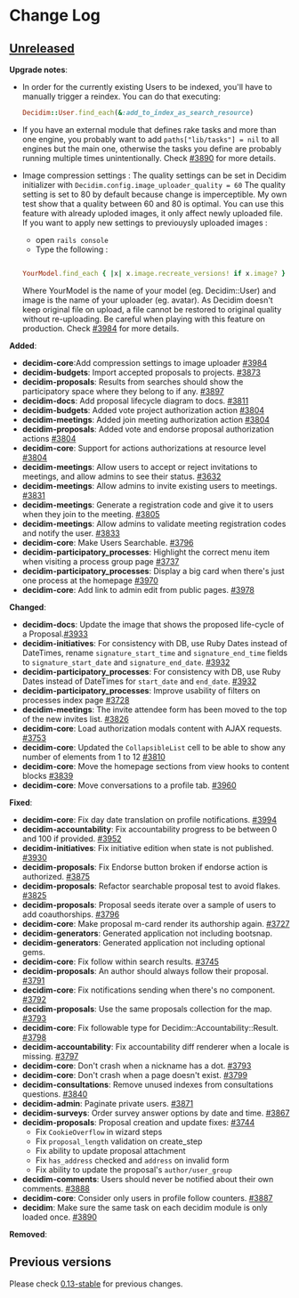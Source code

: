 # Change Log

## [Unreleased](https://github.com/decidim/decidim/tree/HEAD)

**Upgrade notes**:

- In order for the currently existing Users to be indexed, you'll have to manually trigger a reindex. You can do that executing:

  ```ruby
  Decidim::User.find_each(&:add_to_index_as_search_resource)
  ```

- If you have an external module that defines rake tasks and more than one
  engine, you probably want to add `paths["lib/tasks"] = nil` to all engines but
  the main one, otherwise the tasks you define are probably running multiple
  times unintentionally. Check
  [\#3890](https://github.com/decidim/decidim/pull/3890) for more details.

- Image compression settings :
  The quality settings can be set in Decidim initializer with
  `Decidim.config.image_uploader_quality = 60`
  The quality setting is set to 80 by default because change is imperceptible.
  My own test show that a quality between 60 and 80 is optimal.
  You can use this feature with already uploded images,
  it only affect newly uploaded file.
  If you want to apply new settings to previouysly uploaded images :
  - open `rails console`
  - Type the following :

  ```ruby

  YourModel.find_each { |x| x.image.recreate_versions! if x.image? }

  ```

  Where YourModel is the name of your model (eg. Decidim::User) and
  image is the name of your uploader (eg. avatar).
  As Decidim doesn't keep original file on upload, a file cannot be
  restored to original quality without re-uploading.
  Be careful when playing with this feature on production.
  Check [\#3984](https://github.com/decidim/decidim/pull/3984) for more details.

**Added**:

- **decidim-core**:Add compression settings to image uploader [\#3984](https://github.com/decidim/decidim/pull/3984)
- **decidim-budgets**: Import accepted proposals to projects. [\#3873](https://github.com/decidim/decidim/pull/3873)
- **decidim-proposals**: Results from searches should show the participatory space where they belong to if any. [\#3897](https://github.com/decidim/decidim/pull/3897)
- **decidim-docs**: Add proposal lifecycle diagram to docs. [\#3811](https://github.com/decidim/decidim/pull/3811)
- **decidim-budgets**: Added vote project authorization action [\#3804](https://github.com/decidim/decidim/pull/3804)
- **decidim-meetings**: Added join meeting authorization action [\#3804](https://github.com/decidim/decidim/pull/3804)
- **decidim-proposals**: Added vote and endorse proposal authorization actions [\#3804](https://github.com/decidim/decidim/pull/3804)
- **decidim-core**: Support for actions authorizations at resource level [\#3804](https://github.com/decidim/decidim/pull/3804)
- **decidim-meetings**: Allow users to accept or reject invitations to meetings, and allow admins to see their status. [\#3632](https://github.com/decidim/decidim/pull/3632)
- **decidim-meetings**: Allow admins to invite existing users to meetings. [\#3831](https://github.com/decidim/decidim/pull/3831)
- **decidim-meetings**: Generate a registration code and give it to users when they join to the meeting. [\#3805](https://github.com/decidim/decidim/pull/3805)
- **decidim-meetings**: Allow admins to validate meeting registration codes and notify the user. [\#3833](https://github.com/decidim/decidim/pull/3833)
- **decidim-core**: Make Users Searchable. [\#3796](https://github.com/decidim/decidim/pull/3796)
- **decidim-participatory_processes**: Highlight the correct menu item when visiting a process group page [\#3737](https://github.com/decidim/decidim/pull/3737)
- **decidim-participatory_processes**: Display a big card when there's just one process at the homepage [\#3970](https://github.com/decidim/decidim/pull/3970)
- **decidim-core**: Add link to admin edit from public pages. [\#3978](https://github.com/decidim/decidim/pull/3978)

**Changed**:

- **decidim-docs**: Update the image that shows the proposed life-cycle of a Proposal.[\#3933](https://github.com/decidim/decidim/pull/3933)
- **decidim-initiatives**: For consistency with DB, use Ruby Dates instead of DateTimes, rename `signature_start_time` and `signature_end_time` fields to `signature_start_date` and `signature_end_date`. [\#3932](https://github.com/decidim/decidim/pull/3932)
- **decidim-participatory_processes**: For consistency with DB, use Ruby Dates instead of DateTimes for `start_date` and `end_date`. [\#3932](https://github.com/decidim/decidim/pull/3932)
- **decidim-participatory_processes**: Improve usability of filters on processes index page [\#3728](https://github.com/decidim/decidim/pull/3728)
- **decidim-meetings**: The invite attendee form has been moved to the top of the new invites list. [\#3826](https://github.com/decidim/decidim/pull/3826)
- **decidim-core**: Load authorization modals content with AJAX requests. [\#3753](https://github.com/decidim/decidim/pull/3753)
- **decidim-core**: Updated the `CollapsibleList` cell to be able to show any number of elements from 1 to 12 [\#3810](https://github.com/decidim/decidim/pull/3810)
- **decidim-core**: Move the homepage sections from view hooks to content blocks [\#3839](https://github.com/decidim/decidim/pull/3839)
- **decidim-core**: Move conversations to a profile tab. [\#3960](https://github.com/decidim/decidim/pull/3960)

**Fixed**:

- **decidim-core**: Fix day date translation on profile notifications. [\#3994](https://github.com/decidim/decidim/pull/3994)
- **decidim-accountability**: Fix accountability progress to be between 0 and 100 if provided. [\#3952](https://github.com/decidim/decidim/pull/3952)
- **decidim-initiatives**: Fix initiative edition when state is not published. [\#3930](https://github.com/decidim/decidim/pull/3930)
- **decidim-proposals**: Fix Endorse button broken if endorse action is authorized. [\#3875](https://github.com/decidim/decidim/pull/3875)
- **decidim-proposals**: Refactor searchable proposal test to avoid flakes. [\#3825](https://github.com/decidim/decidim/pull/3825)
- **decidim-proposals**: Proposal seeds iterate over a sample of users to add coauthorships. [\#3796](https://github.com/decidim/decidim/pull/3796)
- **decidim-core**: Make proposal m-card render its authorship again. [\#3727](https://github.com/decidim/decidim/pull/3727)
- **decidim-generators**: Generated application not including bootsnap.
- **decidim-generators**: Generated application not including optional gems.
- **decidim-core**: Fix follow within search results. [\#3745](https://github.com/decidim/decidim/pull/3745)
- **decidim-proposals**: An author should always follow their proposal. [\#3791](https://github.com/decidim/decidim/pull/3791)
- **decidim-core**: Fix notifications sending when there's no component. [\#3792](https://github.com/decidim/decidim/pull/3792)
- **decidim-proposals**: Use the same proposals collection for the map. [\#3793](https://github.com/decidim/decidim/pull/3793)
- **decidim-core**: Fix followable type for Decidim::Accountability::Result. [\#3798](https://github.com/decidim/decidim/pull/3798)
- **decidim-accountability**: Fix accountability diff renderer when a locale is missing. [\#3797](https://github.com/decidim/decidim/pull/3797)
- **decidim-core**: Don't crash when a nickname has a dot. [\#3793](https://github.com/decidim/decidim/pull/3793)
- **decidim-core**: Don't crash when a page doesn't exist. [\#3799](https://github.com/decidim/decidim/pull/3799)
- **decidim-consultations**: Remove unused indexes from consultations questions. [\#3840](https://github.com/decidim/decidim/pull/3840)
- **decidim-admin**: Paginate private users. [\#3871](https://github.com/decidim/decidim/pull/3871)
- **decidim-surveys**: Order survey answer options by date and time. [#3867](https://github.com/decidim/decidim/pull/3867)
- **decidim-proposals**: Proposal creation and update fixes: [\#3744](https://github.com/decidim/decidim/pull/3744)
  - Fix `CookieOverflow` in wizard steps
  - Fix `proposal_length` validation on create_step
  - Fix ability to update proposal attachment
  - Fix `has_address` checked and `address` on invalid form
  - Fix ability to update the proposal's `author/user_group`
- **decidim-comments**: Users should never be notified about their own comments. [\#3888](https://github.com/decidim/decidim/pull/3888)
- **decidim-core**: Consider only users in profile follow counters. [\#3887](https://github.com/decidim/decidim/pull/3887)
- **decidim**: Make sure the same task on each decidim module is only loaded once. [\#3890](https://github.com/decidim/decidim/pull/3890)

**Removed**:

## Previous versions

Please check [0.13-stable](https://github.com/decidim/decidim/blob/0.13-stable/CHANGELOG.md) for previous changes.
